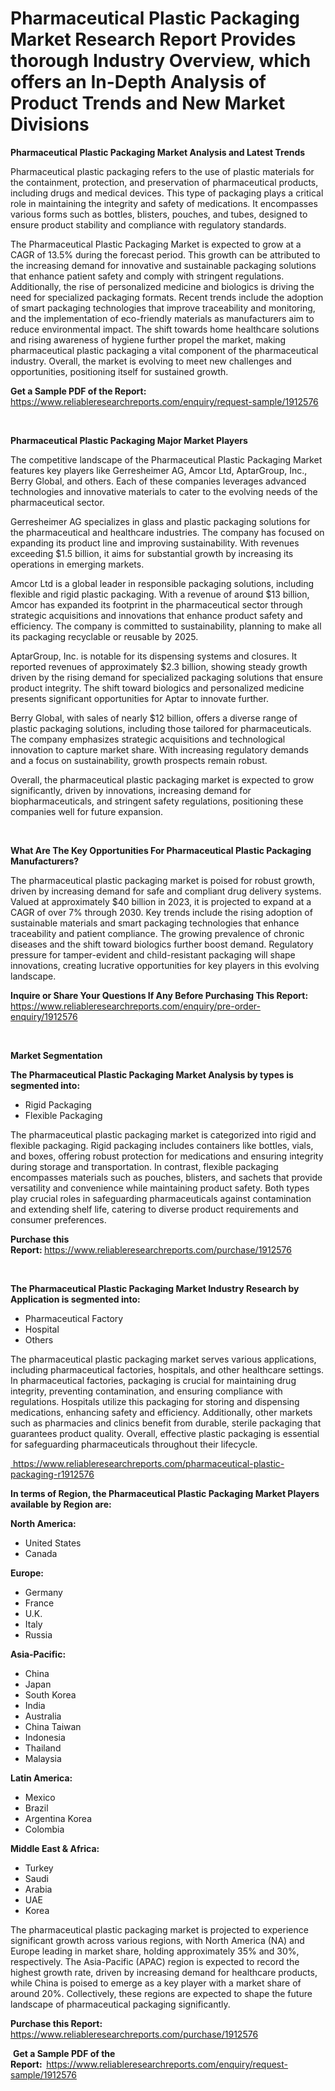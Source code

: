 <p><h1>Pharmaceutical Plastic Packaging Market Research Report Provides thorough Industry Overview, which offers an In-Depth Analysis of Product Trends and New Market Divisions</h1></p><p><strong>Pharmaceutical Plastic Packaging Market Analysis and Latest Trends</strong></p>
<p><p>Pharmaceutical plastic packaging refers to the use of plastic materials for the containment, protection, and preservation of pharmaceutical products, including drugs and medical devices. This type of packaging plays a critical role in maintaining the integrity and safety of medications. It encompasses various forms such as bottles, blisters, pouches, and tubes, designed to ensure product stability and compliance with regulatory standards.</p><p>The Pharmaceutical Plastic Packaging Market is expected to grow at a CAGR of 13.5% during the forecast period. This growth can be attributed to the increasing demand for innovative and sustainable packaging solutions that enhance patient safety and comply with stringent regulations. Additionally, the rise of personalized medicine and biologics is driving the need for specialized packaging formats. Recent trends include the adoption of smart packaging technologies that improve traceability and monitoring, and the implementation of eco-friendly materials as manufacturers aim to reduce environmental impact. The shift towards home healthcare solutions and rising awareness of hygiene further propel the market, making pharmaceutical plastic packaging a vital component of the pharmaceutical industry. Overall, the market is evolving to meet new challenges and opportunities, positioning itself for sustained growth.</p></p>
<p><strong>Get a Sample PDF of the Report:&nbsp;</strong> <a href="https://www.reliableresearchreports.com/enquiry/request-sample/1912576?utm_campaign=2278&utm_medium=2&utm_source=Github&utm_content=ia&utm_term=19042025&utm_id=pharmaceutical-plastic-packaging">https://www.reliableresearchreports.com/enquiry/request-sample/1912576</a></p>
<p>&nbsp;</p>
<p><strong>Pharmaceutical Plastic Packaging Major Market Players</strong></p>
<p><p>The competitive landscape of the Pharmaceutical Plastic Packaging Market features key players like Gerresheimer AG, Amcor Ltd, AptarGroup, Inc., Berry Global, and others. Each of these companies leverages advanced technologies and innovative materials to cater to the evolving needs of the pharmaceutical sector.</p><p>Gerresheimer AG specializes in glass and plastic packaging solutions for the pharmaceutical and healthcare industries. The company has focused on expanding its product line and improving sustainability. With revenues exceeding $1.5 billion, it aims for substantial growth by increasing its operations in emerging markets.</p><p>Amcor Ltd is a global leader in responsible packaging solutions, including flexible and rigid plastic packaging. With a revenue of around $13 billion, Amcor has expanded its footprint in the pharmaceutical sector through strategic acquisitions and innovations that enhance product safety and efficiency. The company is committed to sustainability, planning to make all its packaging recyclable or reusable by 2025.</p><p>AptarGroup, Inc. is notable for its dispensing systems and closures. It reported revenues of approximately $2.3 billion, showing steady growth driven by the rising demand for specialized packaging solutions that ensure product integrity. The shift toward biologics and personalized medicine presents significant opportunities for Aptar to innovate further.</p><p>Berry Global, with sales of nearly $12 billion, offers a diverse range of plastic packaging solutions, including those tailored for pharmaceuticals. The company emphasizes strategic acquisitions and technological innovation to capture market share. With increasing regulatory demands and a focus on sustainability, growth prospects remain robust.</p><p>Overall, the pharmaceutical plastic packaging market is expected to grow significantly, driven by innovations, increasing demand for biopharmaceuticals, and stringent safety regulations, positioning these companies well for future expansion.</p></p>
<p>&nbsp;</p>
<p><strong>What Are The Key Opportunities For Pharmaceutical Plastic Packaging Manufacturers?</strong></p>
<p><p>The pharmaceutical plastic packaging market is poised for robust growth, driven by increasing demand for safe and compliant drug delivery systems. Valued at approximately $40 billion in 2023, it is projected to expand at a CAGR of over 7% through 2030. Key trends include the rising adoption of sustainable materials and smart packaging technologies that enhance traceability and patient compliance. The growing prevalence of chronic diseases and the shift toward biologics further boost demand. Regulatory pressure for tamper-evident and child-resistant packaging will shape innovations, creating lucrative opportunities for key players in this evolving landscape.</p></p>
<p><strong>Inquire or Share Your Questions If Any Before Purchasing This Report:</strong> <a href="https://www.reliableresearchreports.com/enquiry/pre-order-enquiry/1912576?utm_campaign=2278&utm_medium=2&utm_source=Github&utm_content=ia&utm_term=19042025&utm_id=pharmaceutical-plastic-packaging">https://www.reliableresearchreports.com/enquiry/pre-order-enquiry/1912576</a></p>
<p>&nbsp;</p>
<p><strong>Market Segmentation</strong></p>
<p><strong>The Pharmaceutical Plastic Packaging Market Analysis by types is segmented into:</strong></p>
<p><ul><li>Rigid Packaging</li><li>Flexible Packaging</li></ul></p>
<p><p>The pharmaceutical plastic packaging market is categorized into rigid and flexible packaging. Rigid packaging includes containers like bottles, vials, and boxes, offering robust protection for medications and ensuring integrity during storage and transportation. In contrast, flexible packaging encompasses materials such as pouches, blisters, and sachets that provide versatility and convenience while maintaining product safety. Both types play crucial roles in safeguarding pharmaceuticals against contamination and extending shelf life, catering to diverse product requirements and consumer preferences.</p></p>
<p><strong>Purchase this Report:&nbsp;</strong><a href="https://www.reliableresearchreports.com/purchase/1912576?utm_campaign=2278&utm_medium=2&utm_source=Github&utm_content=ia&utm_term=19042025&utm_id=pharmaceutical-plastic-packaging">https://www.reliableresearchreports.com/purchase/1912576</a></p>
<p>&nbsp;</p>
<p><strong>The Pharmaceutical Plastic Packaging Market Industry Research by Application is segmented into:</strong></p>
<p><ul><li>Pharmaceutical Factory</li><li>Hospital</li><li>Others</li></ul></p>
<p><p>The pharmaceutical plastic packaging market serves various applications, including pharmaceutical factories, hospitals, and other healthcare settings. In pharmaceutical factories, packaging is crucial for maintaining drug integrity, preventing contamination, and ensuring compliance with regulations. Hospitals utilize this packaging for storing and dispensing medications, enhancing safety and efficiency. Additionally, other markets such as pharmacies and clinics benefit from durable, sterile packaging that guarantees product quality. Overall, effective plastic packaging is essential for safeguarding pharmaceuticals throughout their lifecycle.</p></p>
<p><a href="https://www.reliableresearchreports.com/pharmaceutical-plastic-packaging-r1912576?utm_campaign=2278&utm_medium=2&utm_source=Github&utm_content=ia&utm_term=19042025&utm_id=pharmaceutical-plastic-packaging">&nbsp;https://www.reliableresearchreports.com/pharmaceutical-plastic-packaging-r1912576</a></p>
<p><strong>In terms of Region, the Pharmaceutical Plastic Packaging Market Players available by Region are:</strong></p>
<p>
    <p> <strong> North America: </strong>
        <ul>
            <li>United States</li>
            <li>Canada</li>
        </ul>
        </p> 
    <p> <strong> Europe: </strong>
        <ul>
            <li>Germany</li>
            <li>France</li>
            <li>U.K.</li>
            <li>Italy</li>
            <li>Russia</li>
        </ul>
        </p> 
    <p> <strong> Asia-Pacific: </strong>
        <ul>
            <li>China</li>
            <li>Japan</li>
            <li>South Korea</li>
            <li>India</li>
            <li>Australia</li>
            <li>China Taiwan</li>
            <li>Indonesia</li>
            <li>Thailand</li>
            <li>Malaysia</li>
        </ul>
        </p> 
    <p> <strong> Latin America: </strong>
        <ul>
            <li>Mexico</li>
            <li>Brazil</li>
            <li>Argentina Korea</li>
            <li>Colombia</li>
        </ul>
        </p> 
    <p> <strong> Middle East & Africa: </strong>
        <ul>
            <li>Turkey</li>
            <li>Saudi</li>
            <li>Arabia</li>
            <li>UAE</li>
            <li>Korea</li>
        </ul>
    </p>
    </p>
<p><p>The pharmaceutical plastic packaging market is projected to experience significant growth across various regions, with North America (NA) and Europe leading in market share, holding approximately 35% and 30%, respectively. The Asia-Pacific (APAC) region is expected to record the highest growth rate, driven by increasing demand for healthcare products, while China is poised to emerge as a key player with a market share of around 20%. Collectively, these regions are expected to shape the future landscape of pharmaceutical packaging significantly.</p></p>
<p><strong>Purchase this Report: </strong><a href="https://www.reliableresearchreports.com/purchase/1912576?utm_campaign=2278&utm_medium=2&utm_source=Github&utm_content=ia&utm_term=19042025&utm_id=pharmaceutical-plastic-packaging">https://www.reliableresearchreports.com/purchase/1912576</a></p>
<p>&nbsp;<strong>Get a Sample PDF of the Report:&nbsp;&nbsp;</strong><a href="https://www.reliableresearchreports.com/enquiry/request-sample/1912576?utm_campaign=2278&utm_medium=2&utm_source=Github&utm_content=ia&utm_term=19042025&utm_id=pharmaceutical-plastic-packaging">https://www.reliableresearchreports.com/enquiry/request-sample/1912576</a></p>
<p><strong></strong></p>
<p><p></p><p></p><p></p></p>